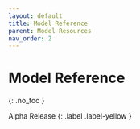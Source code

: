 ```yaml
---
layout: default
title: Model Reference
parent: Model Resources
nav_order: 2
---
```


# Model Reference
{: .no_toc }

Alpha Release
{: .label .label-yellow }